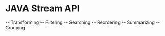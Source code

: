 # JAVA Stream API

-- Transforming
-- Filtering
-- Searching
-- Reordering
-- Summarizing
-- Grouping
